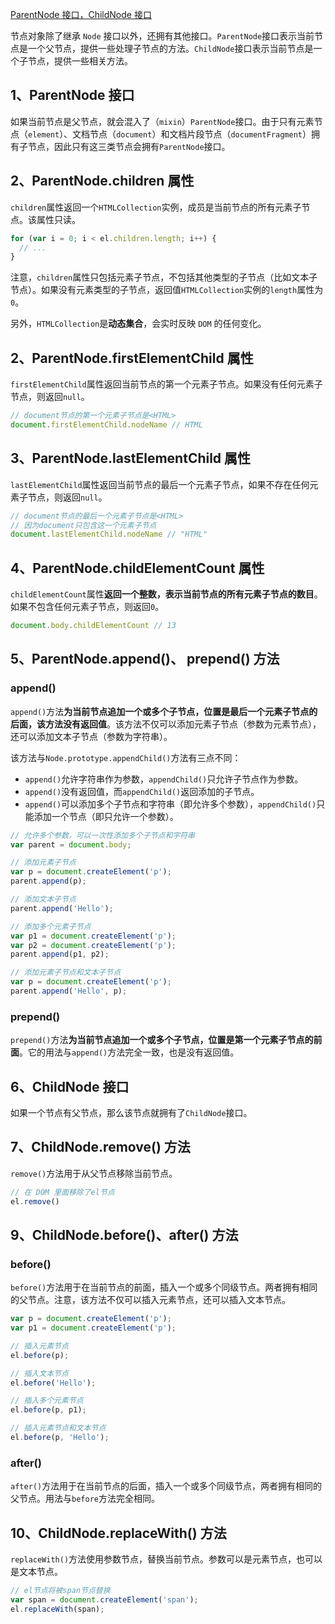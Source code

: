 [ParentNode 接口，ChildNode 接口](https://www.wangdoc.com/javascript/dom/parentnode.html)

节点对象除了继承 `Node` 接口以外，还拥有其他接口。`ParentNode`接口表示当前节点是一个父节点，提供一些处理子节点的方法。`ChildNode`接口表示当前节点是一个子节点，提供一些相关方法。

## 1、ParentNode 接口

如果当前节点是父节点，就会混入了（`mixin`）`ParentNode`接口。由于只有元素节点（`element`）、文档节点（`document`）和文档片段节点（`documentFragment`）拥有子节点，因此只有这三类节点会拥有`ParentNode`接口。

## 2、ParentNode.children 属性
`children`属性返回一个`HTMLCollection`实例，成员是当前节点的所有元素子节点。该属性只读。
```js
for (var i = 0; i < el.children.length; i++) {
  // ...
}
```
注意，`children`属性只包括元素子节点，不包括其他类型的子节点（比如文本子节点）。如果没有元素类型的子节点，返回值`HTMLCollection`实例的`length`属性为`0`。

另外，`HTMLCollection`是**动态集合**，会实时反映 `DOM` 的任何变化。

## 2、ParentNode.firstElementChild 属性

`firstElementChild`属性返回当前节点的第一个元素子节点。如果没有任何元素子节点，则返回`null`。
```js
// document节点的第一个元素子节点是<HTML>
document.firstElementChild.nodeName // HTML
```

## 3、ParentNode.lastElementChild 属性
`lastElementChild`属性返回当前节点的最后一个元素子节点，如果不存在任何元素子节点，则返回`null`。
```js
// document节点的最后一个元素子节点是<HTML>
// 因为document只包含这一个元素子节点
document.lastElementChild.nodeName // "HTML"
```

## 4、ParentNode.childElementCount 属性
`childElementCount`属性**返回一个整数，表示当前节点的所有元素子节点的数目**。如果不包含任何元素子节点，则返回`0`。
```js
document.body.childElementCount // 13
```

## 5、ParentNode.append()、 prepend() 方法
### append()
`append()`方法**为当前节点追加一个或多个子节点，位置是最后一个元素子节点的后面，该方法没有返回值**。该方法不仅可以添加元素子节点（参数为元素节点），还可以添加文本子节点（参数为字符串）。

该方法与`Node.prototype.appendChild()`方法有三点不同：
- `append()`允许字符串作为参数，`appendChild()`只允许子节点作为参数。
- `append()`没有返回值，而`appendChild()`返回添加的子节点。
- `append()`可以添加多个子节点和字符串（即允许多个参数），`appendChild()`只能添加一个节点（即只允许一个参数）。
```js
// 允许多个参数，可以一次性添加多个子节点和字符串
var parent = document.body;

// 添加元素子节点
var p = document.createElement('p');
parent.append(p);

// 添加文本子节点
parent.append('Hello');

// 添加多个元素子节点
var p1 = document.createElement('p');
var p2 = document.createElement('p');
parent.append(p1, p2);

// 添加元素子节点和文本子节点
var p = document.createElement('p');
parent.append('Hello', p);
```
### prepend()
`prepend()`方法**为当前节点追加一个或多个子节点，位置是第一个元素子节点的前面**。它的用法与`append()`方法完全一致，也是没有返回值。

## 6、ChildNode 接口
如果一个节点有父节点，那么该节点就拥有了`ChildNode`接口。

## 7、ChildNode.remove() 方法
`remove()`方法用于从父节点移除当前节点。
```js
// 在 DOM 里面移除了el节点
el.remove()
```

## 9、ChildNode.before()、after() 方法
### before()
`before()`方法用于在当前节点的前面，插入一个或多个同级节点。两者拥有相同的父节点。注意，该方法不仅可以插入元素节点，还可以插入文本节点。
```js
var p = document.createElement('p');
var p1 = document.createElement('p');

// 插入元素节点
el.before(p);

// 插入文本节点
el.before('Hello');

// 插入多个元素节点
el.before(p, p1);

// 插入元素节点和文本节点
el.before(p, 'Hello');
```

### after()

`after()`方法用于在当前节点的后面，插入一个或多个同级节点，两者拥有相同的父节点。用法与`before`方法完全相同。

## 10、ChildNode.replaceWith() 方法
`replaceWith()`方法使用参数节点，替换当前节点。参数可以是元素节点，也可以是文本节点。
```js
// el节点将被span节点替换
var span = document.createElement('span');
el.replaceWith(span);
```
